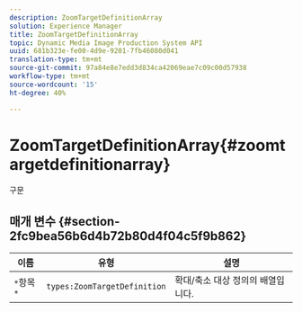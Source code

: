 ```yaml
---
description: ZoomTargetDefinitionArray
solution: Experience Manager
title: ZoomTargetDefinitionArray
topic: Dynamic Media Image Production System API
uuid: 681b323e-fe00-4d9e-9201-7fb46080d041
translation-type: tm+mt
source-git-commit: 97a84e8e7edd3d834ca42069eae7c09c00d57938
workflow-type: tm+mt
source-wordcount: '15'
ht-degree: 40%

---
```



# ZoomTargetDefinitionArray{#zoomtargetdefinitionarray}

구문

## 매개 변수 {#section-2fc9bea56b6d4b72b80d4f04c5f9b862}

| 이름 | 유형 | 설명 |
|---|---|---|
| `*`항목`*` | `types:ZoomTargetDefinition` | 확대/축소 대상 정의의 배열입니다. |

